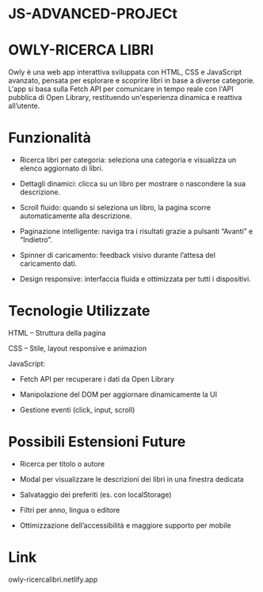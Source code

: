 # JS-ADVANCED-PROJECt
# OWLY-RICERCA LIBRI

Owly è una web app interattiva sviluppata con HTML, CSS e JavaScript avanzato, pensata per esplorare e scoprire libri in base a diverse categorie. L'app si basa sulla Fetch API per comunicare in tempo reale con l'API pubblica di Open Library, restituendo un'esperienza dinamica e reattiva all’utente.


# Funzionalità
- Ricerca libri per categoria: seleziona una categoria e visualizza un elenco aggiornato di libri.

- Dettagli dinamici: clicca su un libro per mostrare o nascondere la sua descrizione.

- Scroll fluido: quando si seleziona un libro, la pagina scorre automaticamente alla descrizione.

- Paginazione intelligente: naviga tra i risultati grazie a pulsanti “Avanti” e “Indietro”.

- Spinner di caricamento: feedback visivo durante l’attesa del caricamento dati.

- Design responsive: interfaccia fluida e ottimizzata per tutti i dispositivi.


# Tecnologie Utilizzate

HTML – Struttura della pagina

CSS – Stile, layout responsive e animazion

JavaScript: 

- Fetch API per recuperare i dati da Open Library

- Manipolazione del DOM per aggiornare dinamicamente la UI

- Gestione eventi (click, input, scroll)

# Possibili Estensioni Future

- Ricerca per titolo o autore

- Modal per visualizzare le descrizioni dei libri in una finestra dedicata

- Salvataggio dei preferiti (es. con localStorage)

- Filtri per anno, lingua o editore

- Ottimizzazione dell’accessibilità e maggiore supporto per mobile


# Link
owly-ricercalibri.netlify.app

